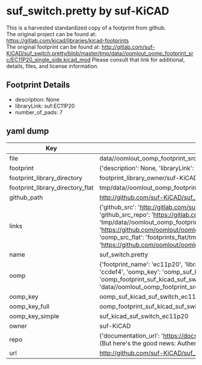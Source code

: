 # suf_switch.pretty by suf-KiCAD  
This is a harvested standardized copy of a footprint from github.  
The original project can be found at:  
https://gitlab.com/kicad/libraries/kicad-footprints  
The original footprint can be found at:
http://gitlab.com/suf-KiCAD/suf_switch.pretty/blob/master/tmp/data//oomlout_oomp_footprint_src/EC11P20_single_side.kicad_mod
Please consult that link for additional, details, files, and license information.  
## Footprint Details
* description: None  
* libraryLink: suf:EC11P20  
* number_of_pads: 7  
## yaml dump  
| Key | Value |  
| --- | --- |  
| file | data//oomlout_oomp_footprint_src/suf_switch.pretty/EC11P20.kicad_mod |  
| footprint | {'description': None, 'libraryLink': 'suf:EC11P20', 'number_of_pads': 7} |  
| footprint_library_directory | footprint_library_owner/suf-KiCAD_suf_switch.pretty |  
| footprint_library_directory_flat | tmp/data//oomlout_oomp_footprint_src/footprints_flat/suf_kicad_suf_switch_ec11p20/working |  
| github_path | http://github.com/suf-KiCAD/suf_switch.pretty/blob/master/tmp/data//oomlout_oomp_footprint_src/EC11P20.kicad_mod |  
| links | {'github_src': 'http://gitlab.com/suf-KiCAD/suf_switch.pretty/blob/master/tmp/data//oomlout_oomp_footprint_src/EC11P20_single_side.kicad_mod', 'github_src_repo': 'https://gitlab.com/kicad/libraries/kicad-footprints', 'oomp_bot': 'tmp/data//oomlout_oomp_footprint_src/footprints/suf_kicad_suf_switch_ec11p20/working', 'oomp_bot_github': 'https://github.com/oomlout/oomlout_oomp_footprint_bot/tree/main/tmp/data//oomlout_oomp_footprint_src/footprints/suf_kicad_suf_switch_ec11p20/working', 'oomp_src_flat': 'footprints_flat/tmp/data//oomlout_oomp_footprint_src/footprints_flat/suf_kicad_suf_switch_ec11p20/working', 'oomp_src_flat_github': 'https://github.com/oomlout/oomlout_oomp_footprint_src/tree/main/tmp/data//oomlout_oomp_footprint_src/footprints_flat/suf_kicad_suf_switch_ec11p20/working'} |  
| name | suf_switch.pretty |  
| oomp | {'footprint_name': 'ec11p20', 'library_name': 'suf_switch', 'md5': 'ccdef48eaa9dd71df594d95750b27878', 'md5_10': 'ccdef48eaa', 'md5_5': 'ccdef', 'md5_6': 'ccdef4', 'oomp_key': 'oomp_suf_kicad_suf_switch_ec11p20', 'oomp_key_extra': 'oomp_footprint_suf_kicad_suf_switch_ec11p20', 'oomp_key_full': 'oomp_footprint_suf_kicad_suf_switch_ec11p20_ccdef4', 'oomp_key_simple': 'suf_kicad_suf_switch_ec11p20', 'original_filename': 'data//oomlout_oomp_footprint_src/suf_switch.pretty/EC11P20.kicad_mod', 'owner_name': 'suf_kicad'} |  
| oomp_key | oomp_suf_kicad_suf_switch_ec11p20 |  
| oomp_key_full | oomp_footprint_suf_kicad_suf_switch_ec11p20 |  
| oomp_key_simple | suf_kicad_suf_switch_ec11p20 |  
| owner | suf-KiCAD |  
| repo | {'documentation_url': 'https://docs.github.com/rest/overview/resources-in-the-rest-api#rate-limiting', 'message': "API rate limit exceeded for 84.66.142.224. (But here's the good news: Authenticated requests get a higher rate limit. Check out the documentation for more details.)"} |  
| url | http://github.com/suf-KiCAD/suf_switch.pretty |  

